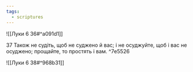 ```yaml
---
tags:
  - scriptures
---
```


![[Луки 6 36#^a091d1]]

37 Також не судіть, щоб не суджено й вас; і не осуджуйте, щоб і вас не осуджено; прощайте, то простять і вам. ^7e5526

![[Луки 6 38#^968b31]]
